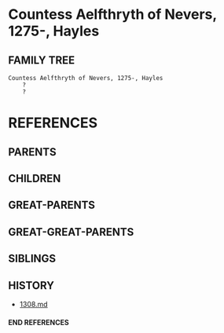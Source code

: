 # Countess Aelfthryth of Nevers, 1275-, Hayles

## FAMILY TREE
```
Countess Aelfthryth of Nevers, 1275-, Hayles
    ?
    ?
```


# REFERENCES

## PARENTS 

## CHILDREN 

## GREAT-PARENTS 

## GREAT-GREAT-PARENTS 
## SIBLINGS

 
## HISTORY
* [1308.md](../h/1309.md)

#### END REFERENCES
